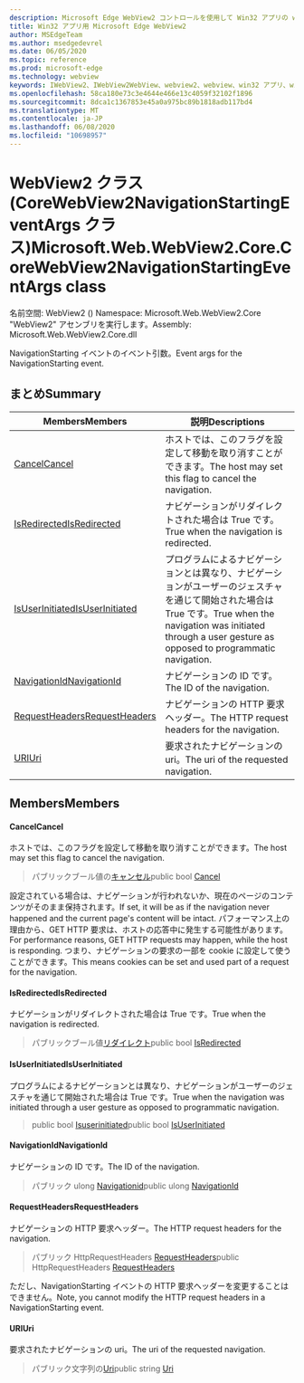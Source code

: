 ```yaml
---
description: Microsoft Edge WebView2 コントロールを使用して Win32 アプリの web コンテンツをホストする
title: Win32 アプリ用 Microsoft Edge WebView2
author: MSEdgeTeam
ms.author: msedgedevrel
ms.date: 06/05/2020
ms.topic: reference
ms.prod: microsoft-edge
ms.technology: webview
keywords: IWebView2、IWebView2WebView、webview2、webview、win32 アプリ、win32、edge、ICoreWebView2、ICoreWebView2Controller、browser control、edge html
ms.openlocfilehash: 58ca180e73c3e4644e466e13c4059f32102f1896
ms.sourcegitcommit: 8dca1c1367853e45a0a975bc89b1818adb117bd4
ms.translationtype: MT
ms.contentlocale: ja-JP
ms.lasthandoff: 06/08/2020
ms.locfileid: "10698957"
---
```

# <span data-ttu-id="6e292-104">WebView2 クラス (CoreWebView2NavigationStartingEventArgs クラス)</span><span class="sxs-lookup"><span data-stu-id="6e292-104">Microsoft.Web.WebView2.Core.CoreWebView2NavigationStartingEventArgs class</span></span> 

<span data-ttu-id="6e292-105">名前空間: WebView2 () </span><span class="sxs-lookup"><span data-stu-id="6e292-105">Namespace: Microsoft.Web.WebView2.Core</span></span>\
<span data-ttu-id="6e292-106">"WebView2" アセンブリを実行します。</span><span class="sxs-lookup"><span data-stu-id="6e292-106">Assembly: Microsoft.Web.WebView2.Core.dll</span></span>

<span data-ttu-id="6e292-107">NavigationStarting イベントのイベント引数。</span><span class="sxs-lookup"><span data-stu-id="6e292-107">Event args for the NavigationStarting event.</span></span>

## <span data-ttu-id="6e292-108">まとめ</span><span class="sxs-lookup"><span data-stu-id="6e292-108">Summary</span></span>

 <span data-ttu-id="6e292-109">Members</span><span class="sxs-lookup"><span data-stu-id="6e292-109">Members</span></span>                        | <span data-ttu-id="6e292-110">説明</span><span class="sxs-lookup"><span data-stu-id="6e292-110">Descriptions</span></span>
--------------------------------|---------------------------------------------
[<span data-ttu-id="6e292-111">Cancel</span><span class="sxs-lookup"><span data-stu-id="6e292-111">Cancel</span></span>](#cancel) | <span data-ttu-id="6e292-112">ホストでは、このフラグを設定して移動を取り消すことができます。</span><span class="sxs-lookup"><span data-stu-id="6e292-112">The host may set this flag to cancel the navigation.</span></span>
[<span data-ttu-id="6e292-113">IsRedirected</span><span class="sxs-lookup"><span data-stu-id="6e292-113">IsRedirected</span></span>](#isredirected) | <span data-ttu-id="6e292-114">ナビゲーションがリダイレクトされた場合は True です。</span><span class="sxs-lookup"><span data-stu-id="6e292-114">True when the navigation is redirected.</span></span>
[<span data-ttu-id="6e292-115">IsUserInitiated</span><span class="sxs-lookup"><span data-stu-id="6e292-115">IsUserInitiated</span></span>](#isuserinitiated) | <span data-ttu-id="6e292-116">プログラムによるナビゲーションとは異なり、ナビゲーションがユーザーのジェスチャを通じて開始された場合は True です。</span><span class="sxs-lookup"><span data-stu-id="6e292-116">True when the navigation was initiated through a user gesture as opposed to programmatic navigation.</span></span>
[<span data-ttu-id="6e292-117">NavigationId</span><span class="sxs-lookup"><span data-stu-id="6e292-117">NavigationId</span></span>](#navigationid) | <span data-ttu-id="6e292-118">ナビゲーションの ID です。</span><span class="sxs-lookup"><span data-stu-id="6e292-118">The ID of the navigation.</span></span>
[<span data-ttu-id="6e292-119">RequestHeaders</span><span class="sxs-lookup"><span data-stu-id="6e292-119">RequestHeaders</span></span>](#requestheaders) | <span data-ttu-id="6e292-120">ナビゲーションの HTTP 要求ヘッダー。</span><span class="sxs-lookup"><span data-stu-id="6e292-120">The HTTP request headers for the navigation.</span></span>
[<span data-ttu-id="6e292-121">URI</span><span class="sxs-lookup"><span data-stu-id="6e292-121">Uri</span></span>](#uri) | <span data-ttu-id="6e292-122">要求されたナビゲーションの uri。</span><span class="sxs-lookup"><span data-stu-id="6e292-122">The uri of the requested navigation.</span></span>

## <span data-ttu-id="6e292-123">Members</span><span class="sxs-lookup"><span data-stu-id="6e292-123">Members</span></span>

#### <span data-ttu-id="6e292-124">Cancel</span><span class="sxs-lookup"><span data-stu-id="6e292-124">Cancel</span></span> 

<span data-ttu-id="6e292-125">ホストでは、このフラグを設定して移動を取り消すことができます。</span><span class="sxs-lookup"><span data-stu-id="6e292-125">The host may set this flag to cancel the navigation.</span></span>

> <span data-ttu-id="6e292-126">パブリックブール値の[キャンセル](#cancel)</span><span class="sxs-lookup"><span data-stu-id="6e292-126">public bool [Cancel](#cancel)</span></span>

<span data-ttu-id="6e292-127">設定されている場合は、ナビゲーションが行われないか、現在のページのコンテンツがそのまま保持されます。</span><span class="sxs-lookup"><span data-stu-id="6e292-127">If set, it will be as if the navigation never happened and the current page's content will be intact.</span></span> <span data-ttu-id="6e292-128">パフォーマンス上の理由から、GET HTTP 要求は、ホストの応答中に発生する可能性があります。</span><span class="sxs-lookup"><span data-stu-id="6e292-128">For performance reasons, GET HTTP requests may happen, while the host is responding.</span></span> <span data-ttu-id="6e292-129">つまり、ナビゲーションの要求の一部を cookie に設定して使うことができます。</span><span class="sxs-lookup"><span data-stu-id="6e292-129">This means cookies can be set and used part of a request for the navigation.</span></span>

#### <span data-ttu-id="6e292-130">IsRedirected</span><span class="sxs-lookup"><span data-stu-id="6e292-130">IsRedirected</span></span> 

<span data-ttu-id="6e292-131">ナビゲーションがリダイレクトされた場合は True です。</span><span class="sxs-lookup"><span data-stu-id="6e292-131">True when the navigation is redirected.</span></span>

> <span data-ttu-id="6e292-132">パブリックブール値[リダイレクト](#isredirected)</span><span class="sxs-lookup"><span data-stu-id="6e292-132">public bool [IsRedirected](#isredirected)</span></span>

#### <span data-ttu-id="6e292-133">IsUserInitiated</span><span class="sxs-lookup"><span data-stu-id="6e292-133">IsUserInitiated</span></span> 

<span data-ttu-id="6e292-134">プログラムによるナビゲーションとは異なり、ナビゲーションがユーザーのジェスチャを通じて開始された場合は True です。</span><span class="sxs-lookup"><span data-stu-id="6e292-134">True when the navigation was initiated through a user gesture as opposed to programmatic navigation.</span></span>

> <span data-ttu-id="6e292-135">public bool [Isuserinitiated](#isuserinitiated)</span><span class="sxs-lookup"><span data-stu-id="6e292-135">public bool [IsUserInitiated](#isuserinitiated)</span></span>

#### <span data-ttu-id="6e292-136">NavigationId</span><span class="sxs-lookup"><span data-stu-id="6e292-136">NavigationId</span></span> 

<span data-ttu-id="6e292-137">ナビゲーションの ID です。</span><span class="sxs-lookup"><span data-stu-id="6e292-137">The ID of the navigation.</span></span>

> <span data-ttu-id="6e292-138">パブリック ulong [Navigationid](#navigationid)</span><span class="sxs-lookup"><span data-stu-id="6e292-138">public ulong [NavigationId](#navigationid)</span></span>

#### <span data-ttu-id="6e292-139">RequestHeaders</span><span class="sxs-lookup"><span data-stu-id="6e292-139">RequestHeaders</span></span> 

<span data-ttu-id="6e292-140">ナビゲーションの HTTP 要求ヘッダー。</span><span class="sxs-lookup"><span data-stu-id="6e292-140">The HTTP request headers for the navigation.</span></span>

> <span data-ttu-id="6e292-141">パブリック HttpRequestHeaders [RequestHeaders](#requestheaders)</span><span class="sxs-lookup"><span data-stu-id="6e292-141">public HttpRequestHeaders [RequestHeaders](#requestheaders)</span></span>

<span data-ttu-id="6e292-142">ただし、NavigationStarting イベントの HTTP 要求ヘッダーを変更することはできません。</span><span class="sxs-lookup"><span data-stu-id="6e292-142">Note, you cannot modify the HTTP request headers in a NavigationStarting event.</span></span>

#### <span data-ttu-id="6e292-143">URI</span><span class="sxs-lookup"><span data-stu-id="6e292-143">Uri</span></span> 

<span data-ttu-id="6e292-144">要求されたナビゲーションの uri。</span><span class="sxs-lookup"><span data-stu-id="6e292-144">The uri of the requested navigation.</span></span>

> <span data-ttu-id="6e292-145">パブリック文字列の[Uri](#uri)</span><span class="sxs-lookup"><span data-stu-id="6e292-145">public string [Uri](#uri)</span></span>

